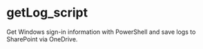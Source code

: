 # getLog_script
Get Windows sign-in information with PowerShell and save logs to SharePoint via OneDrive.
